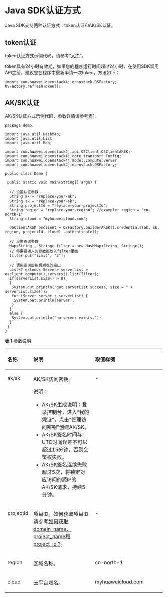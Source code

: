 # Java SDK认证方式<a name="sdk_01_0005"></a>

Java SDK支持两种认证方式：token认证和AK/SK认证。

## token认证<a name="section0702046201112"></a>

token认证方式示例代码，请参考“[入门](Java-SDK入门.md)”。

token具有24小时有效期，如果您的程序运行时间超过24小时，在使用SDK调用API之前，建议您在程序中重新申请一次token，方法如下：

```
import com.huawei.openstack4j.openstack.OSFactory;
OSFactory.refreshToken();
```

## AK/SK认证<a name="section199482591210"></a>

AK/SK认证方式示例代码，参数详情请参考[表1](#table4561115173218)。

```
package demo;

import java.util.HashMap;
import java.util.List;
import java.util.Map;

import com.huawei.openstack4j.api.OSClient.OSClientAKSK;
import com.huawei.openstack4j.core.transport.Config;
import com.huawei.openstack4j.model.compute.Server;
import com.huawei.openstack4j.openstack.OSFactory;

public class Demo {
 
 public static void main(String[] args) {
 
  // 设置认证参数
  String ak = "replace-your-ak";
  String sk = "replace-your-sk";
  String projectId = "replace-your-projectId";
  String region = "replace-your-region"; //example: region = "cn-north-1"
  String cloud = "myhuaweicloud.com";
 
  OSClientAKSK osclient = OSFactory.builderAKSK().credentials(ak, sk, region, projectId, cloud) .authenticate();
 
  // 设置查询参数
  Map<String , String> filter = new HashMap<String, String>();
  // 将需要输入的参数都放入filter里面
  filter.put("limit", "3");
  
  // 调用查询虚拟机列表的接口
  List<? extends Server> serverList = osclient.compute().servers().list(filter);
  if(serverList.size() > 0) 
  {
   System.out.println("get serverList success, size = " + serverList.size());
   for (Server server : serverList) {
    System.out.println(server);
   }
  } 
  else {
   System.out.println("no server exists.");
  }
 }
}
```

**表 1**  参数说明

<a name="table4561115173218"></a>
<table><thead align="left"><tr id="row12561105113219"><th class="cellrowborder" valign="top" width="15.901590159015901%" id="mcps1.2.4.1.1"><p id="p195611252321"><a name="p195611252321"></a><a name="p195611252321"></a>名称</p>
</th>
<th class="cellrowborder" valign="top" width="39.38393839383938%" id="mcps1.2.4.1.2"><p id="p456145133212"><a name="p456145133212"></a><a name="p456145133212"></a>说明</p>
</th>
<th class="cellrowborder" valign="top" width="44.71447144714472%" id="mcps1.2.4.1.3"><p id="p175619553214"><a name="p175619553214"></a><a name="p175619553214"></a>取值样例</p>
</th>
</tr>
</thead>
<tbody><tr id="row175617593220"><td class="cellrowborder" valign="top" width="15.901590159015901%" headers="mcps1.2.4.1.1 "><p id="p88021832125310"><a name="p88021832125310"></a><a name="p88021832125310"></a>ak/sk</p>
</td>
<td class="cellrowborder" valign="top" width="39.38393839383938%" headers="mcps1.2.4.1.2 "><p id="p20367134212540"><a name="p20367134212540"></a><a name="p20367134212540"></a>AK/SK访问密钥。</p>
<div class="note" id="note1564918718544"><a name="note1564918718544"></a><a name="note1564918718544"></a><span class="notetitle"> 说明： </span><div class="notebody"><a name="ul161113510548"></a><a name="ul161113510548"></a><ul id="ul161113510548"><li>AK/SK生成说明：登录控制台，进入“我的凭证”，点击“管理访问密钥”创建AK/SK。</li><li>AK/SK签名时间与UTC时间误差不可以超过15分钟，否则会鉴权失败。</li><li>AK/SK签名连续失败超过5次，将锁定对应访问的源IP的AK/SK请求，持续5分钟。</li></ul>
</div></div>
</td>
<td class="cellrowborder" valign="top" width="44.71447144714472%" headers="mcps1.2.4.1.3 "><p id="p87781732115313"><a name="p87781732115313"></a><a name="p87781732115313"></a>-</p>
</td>
</tr>
<tr id="row1656275163214"><td class="cellrowborder" valign="top" width="15.901590159015901%" headers="mcps1.2.4.1.1 "><p id="p993913484"><a name="p993913484"></a><a name="p993913484"></a>projectId</p>
</td>
<td class="cellrowborder" valign="top" width="39.38393839383938%" headers="mcps1.2.4.1.2 "><p id="p664771152820"><a name="p664771152820"></a><a name="p664771152820"></a>项目ID。如何获取项目ID请参考<a href="如何获取domain_name-project_name和project_id.md">如何获取domain_name、project_name和project_id ?</a>。</p>
</td>
<td class="cellrowborder" valign="top" width="44.71447144714472%" headers="mcps1.2.4.1.3 "><p id="p2056295203213"><a name="p2056295203213"></a><a name="p2056295203213"></a>-</p>
</td>
</tr>
<tr id="row856217512326"><td class="cellrowborder" valign="top" width="15.901590159015901%" headers="mcps1.2.4.1.1 "><p id="p3254718185715"><a name="p3254718185715"></a><a name="p3254718185715"></a>region</p>
</td>
<td class="cellrowborder" valign="top" width="39.38393839383938%" headers="mcps1.2.4.1.2 "><p id="p18251173415715"><a name="p18251173415715"></a><a name="p18251173415715"></a>区域名称。</p>
</td>
<td class="cellrowborder" valign="top" width="44.71447144714472%" headers="mcps1.2.4.1.3 "><p id="p1563110552585"><a name="p1563110552585"></a><a name="p1563110552585"></a>cn-north-1</p>
</td>
</tr>
<tr id="row14629182212575"><td class="cellrowborder" valign="top" width="15.901590159015901%" headers="mcps1.2.4.1.1 "><p id="p02557409242"><a name="p02557409242"></a><a name="p02557409242"></a>cloud</p>
</td>
<td class="cellrowborder" valign="top" width="39.38393839383938%" headers="mcps1.2.4.1.2 "><p id="p8630172215574"><a name="p8630172215574"></a><a name="p8630172215574"></a>云平台域名。</p>
</td>
<td class="cellrowborder" valign="top" width="44.71447144714472%" headers="mcps1.2.4.1.3 "><p id="p1163015226572"><a name="p1163015226572"></a><a name="p1163015226572"></a>myhuaweicloud.com</p>
</td>
</tr>
</tbody>
</table>

